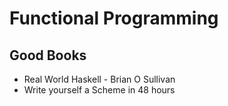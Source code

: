 # Functional Programming

## Good Books
* Real World Haskell - Brian O Sullivan
* Write yourself a Scheme in 48 hours
